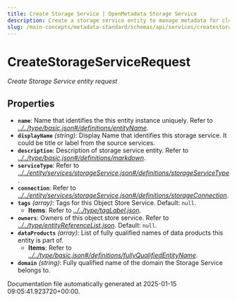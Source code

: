 ```yaml
---
title: Create Storage Service | OpenMetadata Storage Service
description: Create a storage service entity to manage metadata for cloud or on-premise storage systems like S3, ADLS, and GCS.
slug: /main-concepts/metadata-standard/schemas/api/services/createstorageservice
---
```


# CreateStorageServiceRequest

*Create Storage Service entity request*

## Properties

- **`name`**: Name that identifies the this entity instance uniquely. Refer to *[../../type/basic.json#/definitions/entityName](#/../type/basic.json#/definitions/entityName)*.
- **`displayName`** *(string)*: Display Name that identifies this storage service. It could be title or label from the source services.
- **`description`**: Description of storage service entity. Refer to *[../../type/basic.json#/definitions/markdown](#/../type/basic.json#/definitions/markdown)*.
- **`serviceType`**: Refer to *[../../entity/services/storageService.json#/definitions/storageServiceType](#/../entity/services/storageService.json#/definitions/storageServiceType)*.
- **`connection`**: Refer to *[../../entity/services/storageService.json#/definitions/storageConnection](#/../entity/services/storageService.json#/definitions/storageConnection)*.
- **`tags`** *(array)*: Tags for this Object Store Service. Default: `null`.
  - **Items**: Refer to *[../../type/tagLabel.json](#/../type/tagLabel.json)*.
- **`owners`**: Owners of this object store service. Refer to *[../../type/entityReferenceList.json](#/../type/entityReferenceList.json)*. Default: `null`.
- **`dataProducts`** *(array)*: List of fully qualified names of data products this entity is part of.
  - **Items**: Refer to *[../../type/basic.json#/definitions/fullyQualifiedEntityName](#/../type/basic.json#/definitions/fullyQualifiedEntityName)*.
- **`domain`** *(string)*: Fully qualified name of the domain the Storage Service belongs to.


Documentation file automatically generated at 2025-01-15 09:05:41.923720+00:00.

